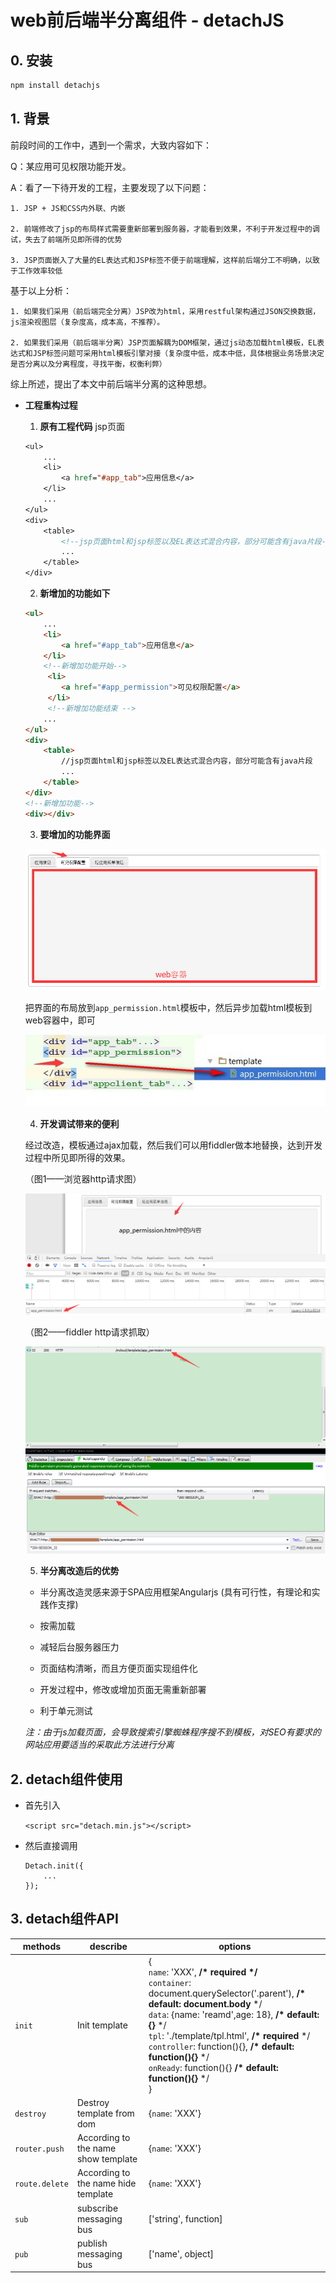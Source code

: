 # web前后端半分离组件 - detachJS
## 0. 安装

```js
npm install detachjs
```

## 1. 背景
前段时间的工作中，遇到一个需求，大致内容如下：

Q：某应用可见权限功能开发。

A：看了一下待开发的工程，主要发现了以下问题：

    1. JSP + JS和CSS内外联、内嵌

    2. 前端修改了jsp的布局样式需要重新部署到服务器，才能看到效果，不利于开发过程中的调试，失去了前端所见即所得的优势

    3. JSP页面嵌入了大量的EL表达式和JSP标签不便于前端理解，这样前后端分工不明确，以致于工作效率较低

基于以上分析：

    1. 如果我们采用（前后端完全分离）JSP改为html，采用restful架构通过JSON交换数据，js渲染视图层（复杂度高，成本高，不推荐）。

    2. 如果我们采用（前后端半分离）JSP页面解耦为DOM框架，通过js动态加载html模板，EL表达式和JSP标签问题可采用html模板引擎对接（复杂度中低，成本中低，具体根据业务场景决定是否分离以及分离程度，寻找平衡，权衡利弊）

综上所述，提出了本文中前后端半分离的这种思想。

- **工程重构过程**
    1. **原有工程代码**
    jsp页面
    ```jsp
    <ul>
        ...
        <li>
            <a href="#app_tab">应用信息</a>
        </li>
        ...
    </ul>
    <div>
        <table>
            <!--jsp页面html和jsp标签以及EL表达式混合内容，部分可能含有java片段-->
            ...
        </table>
    </div>
    ```

    2. **新增加的功能如下**
    ```html
    <ul>
        ...
        <li>
            <a href="#app_tab">应用信息</a>
        </li>
        <!--新增加功能开始-->
         <li>
            <a href="#app_permission">可见权限配置</a>
         </li>
         <!--新增加功能结束 -->
        ...
    </ul>
    <div>
        <table>
            //jsp页面html和jsp标签以及EL表达式混合内容，部分可能含有java片段
            ...
        </table>
    </div>
    <!--新增加功能-->
    <div></div>
    ```

    3. **要增加的功能界面**

    ![功能界面](https://raw.githubusercontent.com/reamd/material/master/detachJS/app1.png)

    把界面的布局放到``app_permission.html``模板中，然后异步加载html模板到web容器中，即可

    ![功能界面](https://raw.githubusercontent.com/reamd/material/master/detachJS/app2.jpg)

    4. **开发调试带来的便利**

    经过改造，模板通过ajax加载，然后我们可以用fiddler做本地替换，达到开发过程中所见即所得的效果。

    （图1——浏览器http请求图）

    ![功能界面](https://raw.githubusercontent.com/reamd/material/master/detachJS/app3.png)

    （图2——fiddler http请求抓取）

    ![功能界面](https://raw.githubusercontent.com/reamd/material/master/detachJS/app4.png)

    5. **半分离改造后的优势**

    - 半分离改造灵感来源于SPA应用框架Angularjs (具有可行性，有理论和实践作支撑)

    - 按需加载

    - 减轻后台服务器压力

    - 页面结构清晰，而且方便页面实现组件化

    - 开发过程中，修改或增加页面无需重新部署

    - 利于单元测试

    *注：由于js加载页面，会导致搜索引擎蜘蛛程序搜不到模板，对SEO有要求的网站应用要适当的采取此方法进行分离*

## 2. detach组件使用

- 首先引入

    `<script src="detach.min.js"></script>`

- 然后直接调用

    ```code
    Detach.init({
        ...
    });
    ```

## 3. detach组件API

methods     | describe                                     | options
----------|------------------------------------------|---------------------------------------------
`init`    | Init template  | {<br/> `name`: 'XXX', **/\* required \*/**  <br/>`container`: document.querySelector('.parent'), **/\* default: document.body** \*/<br/>`data`: {name: 'reamd',age: 18},  **/\* default: {}** \*/<br/>`tpl`: './template/tpl.html', **/\* required** \*/<br/>`controller`: function(){}, **/\* default: function(){}** \*/<br/>`onReady`: function(){} **/\* default: function(){}** \*/<br/>}
`destroy`    | Destroy template from dom      | {`name`: 'XXX'}
`router.push`  | According to the name show template          | {`name`: 'XXX'}
`route.delete`  | According to the name hide template            | {`name`: 'XXX'}
`sub`  | subscribe messaging bus            | ['string', function]
`pub`  | publish messaging bus            | ['name', object]
